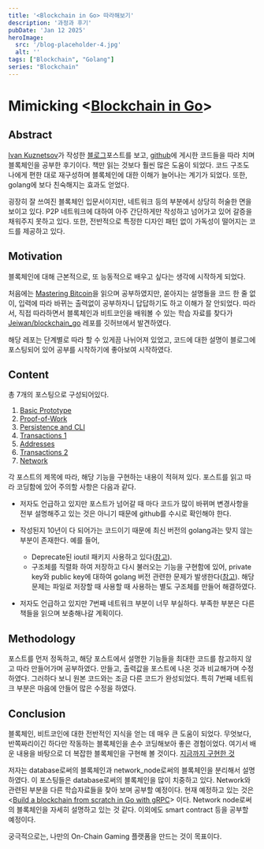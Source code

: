 ```yaml
---
title: '<Blockchain in Go> 따라해보기'
description: '과정과 후기'
pubDate: 'Jan 12 2025'
heroImage:
  src: '/blog-placeholder-4.jpg'
  alt: ''
tags: ["Blockchain", "Golang"]
series: "Blockchain"
---
```


# Mimicking <[Blockchain in Go](https://github.com/Jeiwan/blockchain_go)>

## Abstract

[Ivan Kuznetsov](https://github.com/Jeiwan)가 작성한 [블로그](https://jeiwan.net/)포스트를 보고,
[github](https://github.com/Jeiwan/blockchain_go)에 게시한 코드들을 따라 치며 블록체인을 공부한 후기이다.
책만 읽는 것보다 훨씬 많은 도움이 되었다. 코드 구조도 나에게 편한 대로 재구성하며 블록체인에 대한 이해가 늘어나는 계기가 되었다.
또한, golang에 보다 친숙해지는 효과도 얻었다. 

굉장히 잘 쓰여진 블록체인 입문서이지만, 네트워크 등의 부분에서 상당히 허술한 면을 보이고 있다.
P2P 네트워크에 대하여 아주 간단하게만 작성하고 넘어가고 있어 갈증을 채워주지 못하고 있다.
또한, 전반적으로 특정한 디자인 패턴 없이 가독성이 떨어지는 코드를 제공하고 있다.

## Motivation

블록체인에 대해 근본적으로, 또 능동적으로 배우고 싶다는 생각에 시작하게 되었다.

처음에는 [Mastering Bitcoin](https://github.com/bitcoinbook/bitcoinbook)을 읽으며 공부하였지만,
쏟아지는 설명들을 코드 한 줄 없이, 입력에 따라 바뀌는 출력없이 공부하자니 답답하기도 하고 이해가 잘 안되었다.
따라서, 직접 따라하면서 블록체인과 비트코인을 배워볼 수 있는 학습 자료를 찾다가
[Jeiwan/blockchain_go](https://github.com/Jeiwan/blockchain_go) 레포를 깃허브에서 발견하였다.

해당 레포는 단계별로 따라 할 수 있게끔 나뉘어져 있었고,
코드에 대한 설명이 블로그에 포스팅되어 있어 공부를 시작하기에 좋아보여 시작하였다.

## Content

총 7개의 포스팅으로 구성되어있다.

1. [Basic Prototype](https://jeiwan.net/posts/building-blockchain-in-go-part-1/)
2. [Proof-of-Work](https://jeiwan.net/posts/building-blockchain-in-go-part-2/)
3. [Persistence and CLI](https://jeiwan.net/posts/building-blockchain-in-go-part-3/)
4. [Transactions 1](https://jeiwan.net/posts/building-blockchain-in-go-part-4/)
5. [Addresses](https://jeiwan.net/posts/building-blockchain-in-go-part-5/)
6. [Transactions 2](https://jeiwan.net/posts/building-blockchain-in-go-part-6/)
7. [Network](https://jeiwan.net/posts/building-blockchain-in-go-part-7/)

각 포스트의 제목에 따라, 해당 기능을 구현하는 내용이 적혀져 있다.
포스트를 읽고 따라 코딩함에 있어 주의할 사항은 다음과 같다.

* 저자도 언급하고 있지만 포스트가 넘어갈 때 마다 
코드가 많이 바뀌며 변경사항을 전부 설명해주고 있는 것은 아니기 때문에 github를 수시로 확인해야 한다.

* 작성된지 10년이 다 되어가는 코드이기 때문에 최신 버전의 golang과는 맞지 않는 부분이 존재한다.
예를 들어, 
  - Deprecate된 ioutil 패키지 사용하고 있다([참고](https://wookiist.dev/89)).
  -  구조체를 직렬화 하여 저장하고 다시 불러오는 기능을 구현함에 있어,
  private key와 public key에 대하여 golang 버전 관련한 문제가 발생한다([참고](https://github.com/golang/go/issues/57422)). 
  해당 문제는 파일로 저장할 때 사용할 때 사용하는 별도 구조체를 만들어 해결하였다.

* 저자도 언급하고 있지만 7번째 네트워크 부분이 너무 부실하다. 부족한 부분은 다른 책들을 읽으며 보충해나갈 계획이다.

## Methodology

포스트를 먼저 정독하고, 해당 포스트에서 설명한 기능들을 최대한 코드를 참고하지 않고 따라 만들어가며 공부하였다.
만들고, 출력값을 포스트에 나온 것과 비교해가며 수정하였다. 그러하다 보니 원본 코드와는 조금 다른 코드가 완성되었다.
특히 7번째 네트워크 부분은 마음에 안들어 많은 수정을 하였다.

## Conclusion

블록체인, 비트코인에 대한 전반적인 지식을 얻는 데 매우 큰 도움이 되었다.
무엇보다, 반쪽짜리이긴 하다만 작동하는 블록체인을 손수 코딩해보아 좋은 경험이었다.
여기서 배운 내용을 바탕으로 더 복잡한 블록체인을 구현해 볼 것이다.
[지금까지 구현한 것](https://github.com/lshtar13/BlockHoldem/)

저자는 database로써의 블록체인과 network_node로써의 블록체인을 분리해서 설명하였다.
이 포스팅들은 database로써의 블록체인을 많이 치중하고 있다.
Network와 관련된 부분을 다른 학습자료들을 찾아 보며 공부할 예정이다.
현재 예정하고 있는 것은 
<[Build a blockchain from scratch in Go with gRPC](https://github.com/volodymyrprokopyuk/go-blockchain)> 이다.
Network node로써의 블록체인을 자세히 설명하고 있는 것 같다.
이외에도 smart contract 등을 공부할 예정이다.

궁극적으로는, 나만의 On-Chain Gaming 플랫폼을 만드는 것이 목표이다.

